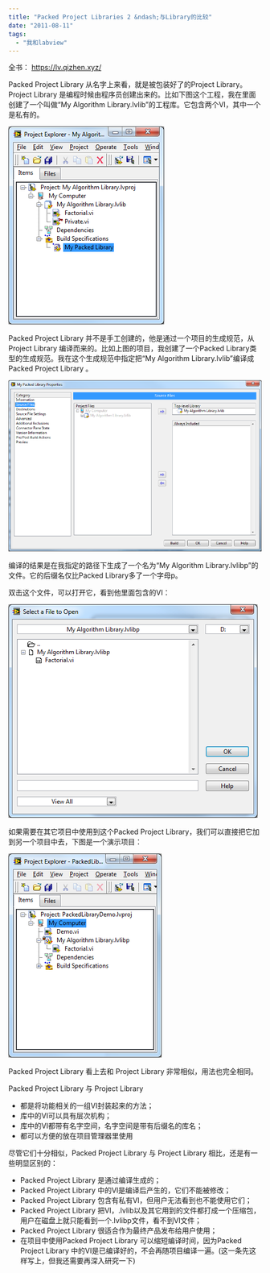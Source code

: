 ```yaml
---
title: "Packed Project Libraries 2 &ndash;与Library的比较"
date: "2011-08-11"
tags: 
  - "我和labview"
---
```


全书： https://lv.qizhen.xyz/

Packed Project Library 从名字上来看，就是被包装好了的Project Library。Project Library 是编程时候由程序员创建出来的。比如下图这个工程，我在里面创建了一个叫做“My Algorithm Library.lvlib”的工程库。它包含两个VI，其中一个是私有的。

![image](images/image_thumb3.png "image")

Packed Project Library 并不是手工创建的，他是通过一个项目的生成规范，从 Project Library 编译而来的。比如上图的项目，我创建了一个Packed Library类型的生成规范。我在这个生成规范中指定把“My Algorithm Library.lvlib”编译成Packed Project Library 。

![image](images/image_thumb4.png "image")

编译的结果是在我指定的路径下生成了一个名为“My Algorithm Library.lvlibp”的文件。它的后缀名仅比Packed Library多了一个字母p。

双击这个文件，可以打开它，看到他里面包含的VI：

![image](images/image_thumb5.png "image")

如果需要在其它项目中使用到这个Packed Project Library，我们可以直接把它加到另一个项目中去，下图是一个演示项目：

![image](images/image_thumb6.png "image")

Packed Project Library 看上去和 Project Library 非常相似，用法也完全相同。

Packed Project Library 与 Project Library

- 都是将功能相关的一组VI封装起来的方法；
- 库中的VI可以具有层次机构；
- 库中的VI都带有名字空间，名字空间是带有后缀名的库名；
- 都可以方便的放在项目管理器里使用

尽管它们十分相似，Packed Project Library 与 Project Library 相比，还是有一些明显区别的：

- Packed Project Library 是通过编译生成的；
- Packed Project Library 中的VI是编译后产生的，它们不能被修改；
- Packed Project Library 包含有私有VI，但用户无法看到也不能使用它们；
- Packed Project Library 把VI，.lvlib以及其它用到的文件都打成一个压缩包，用户在磁盘上就只能看到一个.lvlibp文件，看不到VI文件；
- Packed Project Library 很适合作为最终产品发布给用户使用；
- 在项目中使用Packed Project Library 可以缩短编译时间，因为Packed Project Library 中的VI是已编译好的，不会再随项目编译一遍。(这一条先这样写上，但我还需要再深入研究一下)
